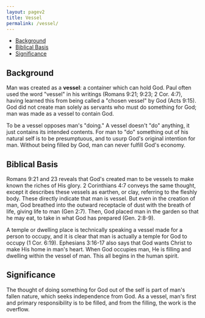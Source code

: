 ```yaml
---
layout: pagev2
title: Vessel
permalink: /vessel/
---
```

- [Background](#background)
- [Biblical Basis](#biblical-basis)
- [Significance](#significance)

## Background

Man was created as a **vessel**: a container which can hold God. Paul often used the word "vessel" in his writings (Romans 9:21; 9:23; 2 Cor. 4:7), having learned this from being called a "chosen vessel" by God (Acts 9:15). God did not create man solely as servants who must do something for God; man was made as a vessel to contain God. 

To be a vessel opposes man's "doing." A vessel doesn't "do" anything, it just contains its intended contents. For man to "do" something out of his natural self is to be presumptuous, and to usurp God's original intention for man. Without being filled by God, man can never fulfill God's economy.

## Biblical Basis

Romans 9:21 and 23 reveals that God's created man to be vessels to make known the riches of His glory. 2 Corinthians 4:7 conveys the same thought, except it describes these vessels as earthen, or clay, referring to the fleshly body. These directly indicate that man is vessel. But even in the creation of man, God breathed into the outward receptacle of dust with the breath of life, giving life to man (Gen 2:7). Then, God placed man in the garden so that he may eat, to take in what God has prepared (Gen. 2:8-9).

A temple or dwelling place is technically speaking a vessel made for a person to occupy, and it is clear that man is actually a temple for God to occupy (1 Cor. 6:19). Ephesians 3:16-17 also says that God wants Christ to make His home in man's heart. When God occupies man, He is filling and dwelling within the vessel of man. This all begins in the human spirit.

## Significance

The thought of doing something for God out of the self is part of man's fallen nature, which seeks independence from God. As a vessel, man's first and primary responsibility is to be filled, and from the filling, the work is the overflow.